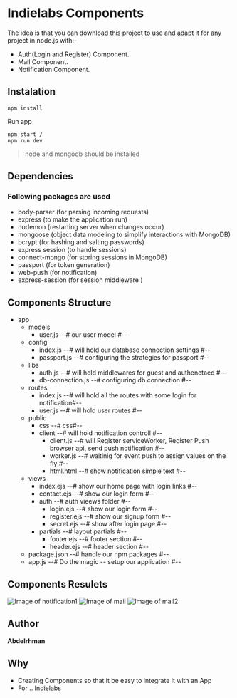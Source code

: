 # Indielabs Components

The idea is that you can download this project to use and adapt it for any project in node.js with:-
* Auth(Login and Register) Component.
* Mail Component.
* Notification Component.

## Instalation


```
npm install
```
Run app
```
npm start /
npm run dev
```
> node and mongodb should be installed

## Dependencies

### Following packages are used

- body-parser (for parsing incoming requests)
- express (to make the application run)
- nodemon (restarting server when changes occur)
- mongoose (object data modeling to simplify interactions with MongoDB)
- bcrypt (for hashing and salting passwords)
- express session (to handle sessions)
- connect-mongo (for storing sessions in MongoDB)
- passport (for token generation)
- web-push (for notification)
- express-session (for session middleware )

## Components Structure

- app
  - models
    - user.js  --# our user model #--
  - config
    - index.js  --# will hold our database connection settings #--
    - passport.js  --# configuring the strategies for passport #--
  - libs
    - auth.js  --# will hold middlewares for guest and authenctaed #--
    - db-connection.js  --# configuring db connection #--
  - routes
    - index.js      --# will hold all the routes with some login for notification#--
    - user.js      --# will hold user routes #--
  - public
    - css      --# css#--
    - client      --# will hold notification controll #--
      - client.js      --# will  Register serviceWorker, Register Push browser api, send push notification #--
      - worker.js      --# waitinig for event push to assign values on the fly #--
      - html.html      --# show notification simple text #--
  - views
    - index.ejs    --# show our home page with login links #--
    - contact.ejs    --# show our login form #--
    - auth   --# auth vieews folder #--
      - login.ejs   --# show our login form #--
      - register.ejs   --# show our signup form #--
      - secret.ejs   --# show after login page #--
    - partials  --# layout partials #--
      - footer.ejs   --# footer section #--
      - header.ejs   --# header section #--
  - package.json      --# handle our npm packages #--
  - app.js         --# Do the magic -- setup our application #--


## Components Resulets

![Image of notification1](https://imgur.com/AIaEUe1.png)
![Image of mail](https://imgur.com/SMqHgvj.png)
![Image of mail2](https://imgur.com/kdLDRHc.png)


## Author

**Abdelrhman**

## Why

* Creating Components so that it be easy to integrate it with an App
* For .. Indielabs
